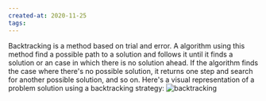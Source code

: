 ```yaml
---
created-at: 2020-11-25
tags:
---
```

Backtracking is a method based on trial and error. A algorithm using this method find a possible path to a solution and follows it until it finds a solution or an case in which there is no solution ahead. If the algorithm finds the case where there's no possible solution, it returns one step and search for another possible solution, and so on.
Here's a visual representation of a problem solution using a backtracking strategy:
![backtracking](backtracking.png)